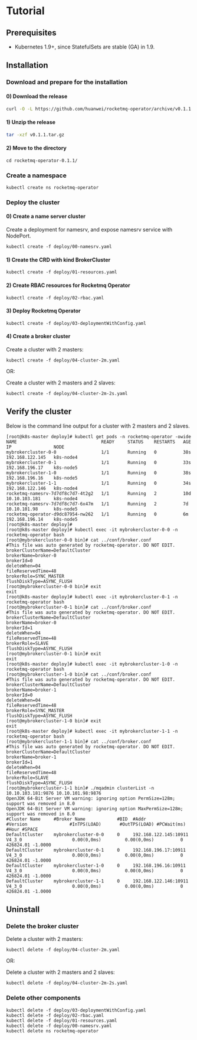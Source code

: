 # Tutorial

## Prerequisites

* Kubernetes 1.9+, since StatefulSets are stable (GA) in 1.9.

## Installation 

### Download and prepare for the installation

#### 0) Download the release

```bash
curl -O -L https://github.com/huanwei/rocketmq-operator/archive/v0.1.1.tar.gz

```

#### 1) Unzip the release

```bash
tar -xzf v0.1.1.tar.gz

```

#### 2) Move to the directory

```
cd rocketmq-operator-0.1.1/

```

### Create a namespace

```
kubectl create ns rocketmq-operator

```
### Deploy the cluster

#### 0) Create a name server cluster

Create a deployment for namesrv, and expose namesrv service with NodePort.

```
kubectl create -f deploy/00-namesrv.yaml

```

#### 1) Create the CRD with kind BrokerCluster

```
kubectl create -f deploy/01-resources.yaml

```

#### 2) Create RBAC resources for Rocketmq Operator

```
kubectl create -f deploy/02-rbac.yaml

```

#### 3) Deploy Rocketmq Operator

```
kubectl create -f deploy/03-deploymentWithConfig.yaml

```

#### 4) Create a broker cluster

Create a cluster with 2 masters:

```
kubectl create -f deploy/04-cluster-2m.yaml

```

OR:

Create a cluster with 2 masters and 2 slaves:

```
kubectl create -f deploy/04-cluster-2m-2s.yaml

```

## Verify the cluster

Below is the command line output for a cluster with 2 masters and 2 slaves.
```
[root@k8s-master deploy]# kubectl get pods -n rocketmq-operator -owide
NAME                                READY     STATUS    RESTARTS   AGE       IP                NODE
mybrokercluster-0-0                 1/1       Running   0          38s       192.168.122.145   k8s-node4
mybrokercluster-0-1                 1/1       Running   0          33s       192.168.196.17    k8s-node5
mybrokercluster-1-0                 1/1       Running   0          38s       192.168.196.16    k8s-node5
mybrokercluster-1-1                 1/1       Running   0          34s       192.168.122.146   k8s-node4
rocketmq-namesrv-7d7df8c7d7-4t2g2   1/1       Running   2          10d       10.10.103.181     k8s-node4
rocketmq-namesrv-7d7df8c7d7-6x47m   1/1       Running   2          7d        10.10.101.98      k8s-node5
rocketmq-operator-d9dc87954-nw262   1/1       Running   0          6m        192.168.196.14    k8s-node5
[root@k8s-master deploy]# 
[root@k8s-master deploy]# kubectl exec -it mybrokercluster-0-0 -n rocketmq-operator bash
[root@mybrokercluster-0-0 bin]# cat ../conf/broker.conf
#This file was auto generated by rocketmq-operator. DO NOT EDIT.
brokerClusterName=DefaultCluster
brokerName=broker-0
brokerId=0
deleteWhen=04
fileReservedTime=48
brokerRole=SYNC_MASTER
flushDiskType=ASYNC_FLUSH
[root@mybrokercluster-0-0 bin]# exit
exit
[root@k8s-master deploy]# kubectl exec -it mybrokercluster-0-1 -n rocketmq-operator bash
[root@mybrokercluster-0-1 bin]# cat ../conf/broker.conf
#This file was auto generated by rocketmq-operator. DO NOT EDIT.
brokerClusterName=DefaultCluster
brokerName=broker-0
brokerId=1
deleteWhen=04
fileReservedTime=48
brokerRole=SLAVE
flushDiskType=ASYNC_FLUSH
[root@mybrokercluster-0-1 bin]# exit
exit
[root@k8s-master deploy]# kubectl exec -it mybrokercluster-1-0 -n rocketmq-operator bash
[root@mybrokercluster-1-0 bin]# cat ../conf/broker.conf
#This file was auto generated by rocketmq-operator. DO NOT EDIT.
brokerClusterName=DefaultCluster
brokerName=broker-1
brokerId=0
deleteWhen=04
fileReservedTime=48
brokerRole=SYNC_MASTER
flushDiskType=ASYNC_FLUSH
[root@mybrokercluster-1-0 bin]# exit
exit
[root@k8s-master deploy]# kubectl exec -it mybrokercluster-1-1 -n rocketmq-operator bash
[root@mybrokercluster-1-1 bin]# cat ../conf/broker.conf                                                                                                               
#This file was auto generated by rocketmq-operator. DO NOT EDIT.
brokerClusterName=DefaultCluster
brokerName=broker-1
brokerId=1
deleteWhen=04
fileReservedTime=48
brokerRole=SLAVE
flushDiskType=ASYNC_FLUSH
[root@mybrokercluster-1-1 bin]# ./mqadmin clusterList -n 10.10.103.181:9876 10.10.101.98:9876
OpenJDK 64-Bit Server VM warning: ignoring option PermSize=128m; support was removed in 8.0
OpenJDK 64-Bit Server VM warning: ignoring option MaxPermSize=128m; support was removed in 8.0
#Cluster Name     #Broker Name            #BID  #Addr                  #Version                #InTPS(LOAD)       #OutTPS(LOAD) #PCWait(ms) #Hour #SPACE
DefaultCluster    mybrokercluster-0-0     0     192.168.122.145:10911  V4_3_0                   0.00(0,0ms)         0.00(0,0ms)          0 426824.01 -1.0000
DefaultCluster    mybrokercluster-0-1     0     192.168.196.17:10911   V4_3_0                   0.00(0,0ms)         0.00(0,0ms)          0 426824.01 -1.0000
DefaultCluster    mybrokercluster-1-0     0     192.168.196.16:10911   V4_3_0                   0.00(0,0ms)         0.00(0,0ms)          0 426824.01 -1.0000
DefaultCluster    mybrokercluster-1-1     0     192.168.122.146:10911  V4_3_0                   0.00(0,0ms)         0.00(0,0ms)          0 426824.01 -1.0000

```

## Uninstall

### Delete the broker cluster

Delete a cluster with 2 masters:

```
kubectl delete -f deploy/04-cluster-2m.yaml

```

OR:

Delete a cluster with 2 masters and 2 slaves:

```
kubectl delete -f deploy/04-cluster-2m-2s.yaml

```

### Delete other components

```
kubectl delete -f deploy/03-deploymentWithConfig.yaml
kubectl delete -f deploy/02-rbac.yaml
kubectl delete -f deploy/01-resources.yaml
kubectl delete -f deploy/00-namesrv.yaml
kubectl delete ns rocketmq-operator
```

